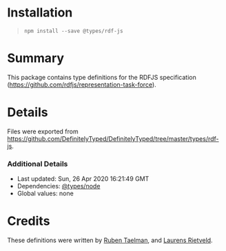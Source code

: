 # Installation
> `npm install --save @types/rdf-js`

# Summary
This package contains type definitions for the RDFJS specification (https://github.com/rdfjs/representation-task-force).

# Details
Files were exported from https://github.com/DefinitelyTyped/DefinitelyTyped/tree/master/types/rdf-js.

### Additional Details
 * Last updated: Sun, 26 Apr 2020 16:21:49 GMT
 * Dependencies: [@types/node](https://npmjs.com/package/@types/node)
 * Global values: none

# Credits
These definitions were written by [Ruben Taelman](https://github.com/rubensworks), and [Laurens Rietveld](https://github.com/LaurensRietveld).
